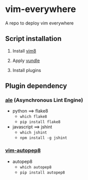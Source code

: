 # vim-everywhere

A repo to deploy vim everywhere

## Script installation

1. Install [vim8](https://github.com/vim/vim/blob/master/runtime/doc/version8.txt)

2. Apply [vundle](https://github.com/VundleVim/Vundle.vim)

3. Install plugins

## Plugin dependency

### [ale](https://github.com/w0rp/ale) (Asynchronous Lint Engine)
- python ==> flake8
    - `which flake8`
    - `pip install flake8`
- javascript ==> jshint
    - `which jshint`
    - `npm install -g jshint`

### [vim-autopep8](https://github.com/tell-k/vim-autopep8)
- autopep8
    - `which autopep8`
    - `pip install autopep8`

